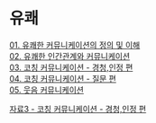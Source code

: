 # 유쾌

[01. 유쾌한 커뮤니케이션의 정의 및 이해](https://critbear.github.io/study/source/01.html) <br>
[02. 유쾌한 인간관계와 커뮤니케이션](https://critbear.github.io/study/source/02.html) <br>
[03. 코칭 커뮤니케이션 - 경청,인정 편](https://critbear.github.io/study/source/03.html) <br>
[04. 코칭 커뮤니케이션 - 질문 편](https://critbear.github.io/study/source/04.html) <br>
[05. 웃음 커뮤니케이션](https://critbear.github.io/study/source/05.html) <br>

[자료3 - 코칭 커뮤니케이션 - 경청,인정 편](https://critbear.github.io/study/source/note03.hwp) <br>

